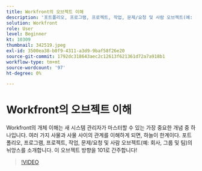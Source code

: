 ```yaml
---
title: Workfront의 오브젝트 이해
description: '포트폴리오, 프로그램, 프로젝트, 작업, 문제/요청 및 사람 오브젝트(예: 회사, 그룹 및 팀)의 뉘앙스를 소개합니다.'
solution: Workfront
role: User
level: Beginner
kt: 10309
thumbnail: 342519.jpeg
exl-id: 3500ea38-b0f9-4311-a3d9-9baf58f26e20
source-git-commit: 1792dc318643aec2c12613f621361d72a7a918b1
workflow-type: tm+mt
source-wordcount: '97'
ht-degree: 0%

---
```


# Workfront의 오브젝트 이해

Workfront의 개체 이해는 새 시스템 관리자가 마스터할 수 있는 가장 중요한 개념 중 하나입니다. 여러 가지 사물과 사물 사이의 관계를 이해하게 되면, 하늘이 한계이다. 포트폴리오, 프로그램, 프로젝트, 작업, 문제/요청 및 사람 오브젝트(예: 회사, 그룹 및 팀)의 뉘앙스를 소개합니다. 이 오브젝트 방향을 101로 간주합니다!

>[!VIDEO](https://video.tv.adobe.com/v/342519/?quality=12&learn=on)
